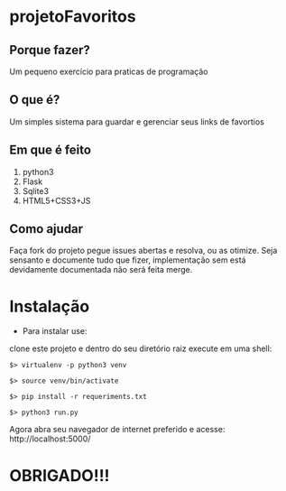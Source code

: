 # projetoFavoritos

## Porque fazer?
Um pequeno exercício para praticas de programação

## O que é?
Um simples sistema para guardar e gerenciar seus links de favortios

## Em que é feito
1. python3
2. Flask
3. Sqlite3
4. HTML5+CSS3+JS

## Como ajudar
Faça fork do projeto pegue issues abertas e resolva, ou as otimize.
Seja sensanto e documente tudo que fizer, implementação sem está devidamente documentada não será feita merge.

# Instalação
- Para instalar use:

clone este projeto e dentro do seu diretório raiz execute em uma shell:

`$> virtualenv -p python3 venv`

`$> source venv/bin/activate`

`$> pip install -r requeriments.txt`

`$> python3 run.py`

Agora abra seu navegador de internet preferido e acesse: http://localhost:5000/
# OBRIGADO!!!

